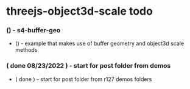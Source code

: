 # threejs-object3d-scale todo

### () - s4-buffer-geo
* () - example that makes use of buffer geometry and object3d scale methods

### ( done 08/23/2022 ) - start for post folder from demos
* ( done ) - start for post folder from r127 demos folders
